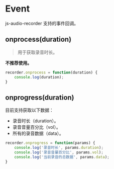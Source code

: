 # Event
js-audio-recorder 支持的事件回调。

## onprocess(duration)
> 用于获取录音时长。

**不推荐使用。**

```js
recorder.onprocess = function(duration) {
    console.log(duration);
}
```

## onprogress(duration)

目前支持获取以下数据：

+ 录音时长（duration）。
+ 录音音量百分比（vol）。
+ 所有的录音数据（data）。

```js
recorder.onprogress = function(params) {
    console.log('录音时长', params.duration);
    console.log('录音音量百分比', params.vol);
    console.log('当前录音的总数据', params.data);
}
```

